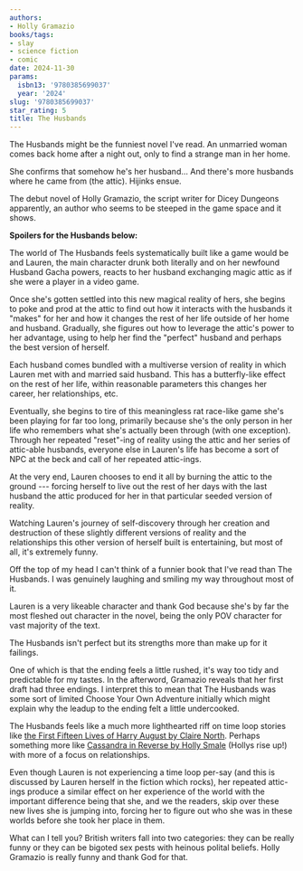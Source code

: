 ```yaml
---
authors:
- Holly Gramazio
books/tags:
- slay
- science fiction
- comic
date: 2024-11-30
params:
  isbn13: '9780385699037'
  year: '2024'
slug: '9780385699037'
star_rating: 5
title: The Husbands
---
```


The Husbands might be the funniest novel I've read. An unmarried woman comes back home after a night out, only to find a strange man in her home.

She confirms that somehow he's her husband... And there's more husbands where he came from (the attic). Hijinks ensue.

<!--more-->

The debut novel of Holly Gramazio, the script writer for Dicey Dungeons apparently, an author who seems to be steeped in the game space and it shows.

**Spoilers for the Husbands below:**

The world of The Husbands feels systematically built like a game would be and Lauren, the main character drunk both literally and on her newfound Husband Gacha powers, reacts to her husband exchanging magic attic as if she were a player in a video game.

Once she's gotten settled into this new magical reality of hers, she begins to poke and prod at the attic to find out how it interacts with the husbands it "makes" for her and how it changes the rest of her life outside of her home and husband. Gradually, she figures out how to leverage the attic's power to her advantage, using to help her find the "perfect" husband and perhaps the best version of herself.

Each husband comes bundled with a multiverse version of reality in which Lauren met with and married said husband. This has a butterfly-like effect on the rest of her life, within reasonable parameters this changes her career, her relationships, etc.

Eventually, she begins to tire of this meaningless rat race-like game she's been playing for far too long, primarily because she's the only person in her life who remembers what she's actually been through (with one exception). Through her repeated "reset"-ing of reality using the attic and her series of attic-able husbands, everyone else in Lauren's life has become a sort of NPC at the beck and call of her repeated attic-ings. 

At the very end, Lauren chooses to end it all by burning the attic to the ground --- forcing herself to live out the rest of her days with the last husband the attic produced for her in that particular seeded version of reality.

Watching Lauren's journey of self-discovery through her creation and destruction of these slightly different versions of reality and the relationships this other version of herself built is entertaining, but most of all, it's extremely funny.

Off the top of my head I can't think of a funnier book that I've read than The Husbands. I was genuinely laughing and smiling my way throughout most of it.

Lauren is a very likeable character and thank God because she's by far the most fleshed out character in the novel, being the only POV character for vast majority of the text. 

The Husbands isn't perfect but its strengths more than make up for it failings.

One of which is that the ending feels a little rushed, it's way too tidy and predictable for my tastes. In the afterword, Gramazio reveals that her first draft had three endings. I interpret this to mean that The Husbands was some sort of limited Choose Your Own Adventure initially which might explain why the leadup to the ending felt a little undercooked.

The Husbands feels like a much more lighthearted riff on time loop stories like [the First Fifteen Lives of Harry August by Claire North](/books/9780356502588/). Perhaps something more like [Cassandra in Reverse by Holly Smale](/books/9780778307877/) (Hollys rise up!) with more of a focus on relationships.

Even though Lauren is not experiencing a time loop per-say (and this is discussed by Lauren herself in the fiction which rocks), her repeated attic-ings produce a similar effect on her experience of the world with the important difference being that she, and we the readers, skip over these new lives she is jumping into, forcing her to figure out who she was in these worlds before she took her place in them.

What can I tell you? British writers fall into two categories: they can be really funny or they can be bigoted sex pests with heinous polital beliefs. Holly Gramazio is really funny and thank God for that.
